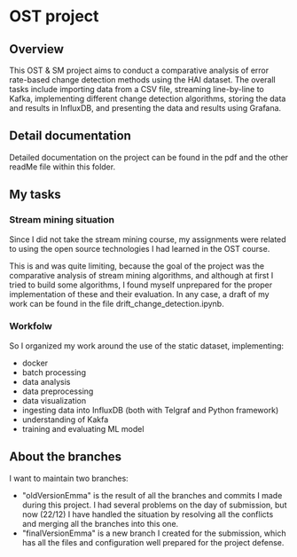 # OST project

## Overview 
This OST & SM project aims to conduct a comparative analysis of error rate-based change detection methods using the HAI dataset.
The overall tasks include importing data from a CSV file, streaming line-by-line to Kafka, implementing different change detection algorithms, storing the data and results in InfluxDB, and presenting the data and results using Grafana.


## Detail documentation
Detailed documentation on the project can be found in the pdf and the other readMe file within this folder.

## My tasks 
### Stream mining situation
Since I did not take the stream mining course, my assignments were related to using the open source technologies I had learned in the OST course.

This is and was quite limiting, because the goal of the project was the comparative analysis of stream mining algorithms, and although at first I tried to build some algorithms,
I found myself unprepared for the proper implementation of these and their evaluation.
In any case, a draft of my work can be found in the file drift_change_detection.ipynb.

### Workfolw
So I organized my work around the use of the static dataset, implementing:
- docker 
- batch processing
- data analysis 
- data preprocessing
- data visualization
- ingesting data into InfluxDB (both with Telgraf and Python framework)
- understanding of Kakfa
- training and evaluating ML model

## About the branches
I want to maintain two branches:
- "oldVersionEmma" is the result of all the branches and commits I made during this project. I had several problems on the day of submission, but now (22/12) I have handled 
the situation by resolving all the conflicts and merging all the branches into this one.
- "finalVersionEmma" is a new branch I created for the submission, which has all the files and configuration well prepared for the project defense.
